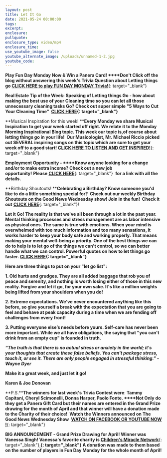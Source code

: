 ```yaml
---
layout: post
title: Let It Go
date: 2021-05-24 00:00:00
tags:
excerpt:
enclosure:
pullquote:
enclosure_type: video/mp4
enclosure_time:
use_youtube_image: false
youtube_alternate_image: /uploads/unnamed-1-2.jpg
youtube_code:
---
```

**Play Fun Day Monday Now & Win a Panera Card\!&nbsp;****Don't Click off the blog without answering this week's Trivia Question about Letting things go&nbsp;**[**CLICK HERE to play FUN DAY MONDAY Trivia\!**](https://t.e2ma.net/click/q2egwe/y0qeoac/ygny1m){: target="_blank"}

**Real Estate Tip of the Week: Speaking of Letting things Go - how about making the best use of your Cleaning time so you can let all those unnecessary cleaning tasks Go? Check out super simple "5 Ways to Cut Your Cleaning Time" &nbsp;[CLICK HERE](https://t.e2ma.net/click/q2egwe/y0qeoac/e9ny1m){: target="_blank"}**

**Musical Inspiration for this week\!&nbsp;****Every Monday we share Musical Inspiration to get your week started off right. We relate it to the Monday Morning Inspirational Blog topic. This week our topic is,of course about letting things go in your life\!&nbsp; Our Musicologist, Mr. Michael Riccio picked out SEVERAL inspiring songs on this topic which are**&nbsp;**sure to get your week off to a good start\!&nbsp;**[**CLICK HERE TO LISTEN AND GET INSPIRED\!**](https://t.e2ma.net/click/q2egwe/y0qeoac/u1oy1m){: target="_blank"}

**Employment Opportunity -&nbsp;****Know anyone looking for a change and/or to make extra income? Check out a new job opportunity\!**&nbsp;**Please**&nbsp;[**CLICK HERE**](https://t.e2ma.net/click/q2egwe/y0qeoac/aupy1m){: target="_blank"}&nbsp;&nbsp;**for a link with all the details.**

**Birthday Shoutouts\!&nbsp;****Celebrating a Birthday? Know someone you'd like to do a little something special for?&nbsp; Check out our weekly Birthday Shoutouts on the Good News Wednesday show\! Join in the fun\!&nbsp; Check it out**&nbsp;[**CLICK HERE**](https://t.e2ma.net/click/q2egwe/y0qeoac/qmqy1m){: target="_blank"}\!

**Let it Go\! The reality is that we've all been through a lot in the past year. Mental thinking processes and stress management are as labor intensive as physical ones. The same is true with emotions. When your mind is overwhelmed with too much information and too many sensations, it works harder to keep your body safe and working properly. That means making your mental well-being a priority. One of the best things we can do to help is to let go of the things we can't control, so we can better handle what we can control. Powerful quotes on how to let things go faster.&nbsp;[CLICK HERE](https://t.e2ma.net/click/q2egwe/y0qeoac/6ery1m){: target="_blank"}**

**Here are three things to put on your "let go list":**

**1\. Old hurts and grudges. They are all added baggage that rob you of peace and serenity, and nothing is worth losing either of those in this new reality. Forgive and let it go, for your own sake. It's like a million weights being lifted from your shoulders when you do\!**

**2\. Extreme expectations. We've never encountered anything like this before, so give yourself a break with the expectation that you are going to feel and behave at peak capacity during a time when we are fending off challenges from every front\!**

**3\. Putting everyone else’s needs before yours. Self-care has never been more important. While we all have obligations, the saying that "you can't drink from an empty cup" is founded in truth.**

***“The truth is that there is no actual stress or anxiety in the world; it's your thoughts that create these false beliefs. You can't package stress, touch it, or see it. There are only people engaged in stressful thinking.” - Wayne Dyer***

**Make it a great week, and just let it go\!**

**Karen & Joe Donovan**

**P.S.****The winners for last week's Trivia Contest were**\:&nbsp;**Tammy Capitani, Cheryl Scimonelli, Donna Harper, Paolo Fonte.&nbsp;****Not Only do they get a Panera Gift Card but their names are entered in the Grand Prize drawing for the month of April and that winner will have a donation made to the Charity of their choice\! &nbsp;Watch the Winners announced on The Good News Wednesday Show&nbsp;**&nbsp;[**WATCH ON FACEBOOK OR YOUTUBE NOW \!**](https://t.e2ma.net/click/q2egwe/y0qeoac/2zsy1m){: target="_blank"}

**BIG ANNOUNCEMENT - Grand Prize Drawing for April\! Winner was Vanessa Singh\! Vanessa's favorite charity is&nbsp;**[**Children's Miracle Network**](https://t.e2ma.net/click/q2egwe/y0qeoac/isty1m){: target="_blank"}**[&nbsp;](https://t.e2ma.net/click/q2egwe/y0qeoac/ykuy1m){: target="_blank"}&nbsp;A donation was made to them based on the number of players in Fun Day Monday for the whole month of April\!**
